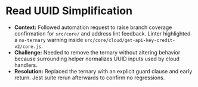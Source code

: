 # Read UUID Simplification

- **Context:** Followed automation request to raise branch coverage confirmation for `src/core/` and address lint feedback. Linter highlighted a `no-ternary` warning inside `src/core/cloud/get-api-key-credit-v2/core.js`.
- **Challenge:** Needed to remove the ternary without altering behavior because surrounding helper normalizes UUID inputs used by cloud handlers.
- **Resolution:** Replaced the ternary with an explicit guard clause and early return. Jest suite rerun afterwards to confirm no regressions.
